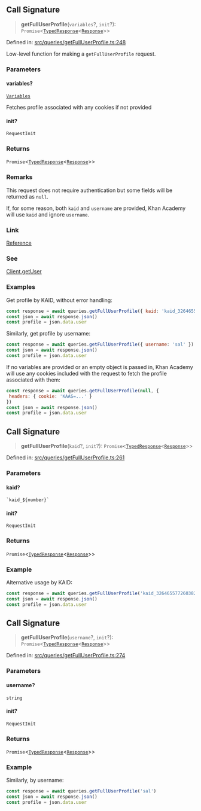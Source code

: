 ## Call Signature

> **getFullUserProfile**(`variables`?, `init`?): `Promise`\<[`TypedResponse`](api/interfaces%5CTypedResponse.md)\<[`Response`](api/namespaces%5Cqueries%5Cnamespaces%5CGetFullUserProfile%5Ctype-aliases%5CResponse.md)\>\>

Defined in: [src/queries/getFullUserProfile.ts:248](https://github.com/bhavjitChauhan/khan-api/blob/67d30ab4498111952301bcaddbef9a132bf75105/src/queries/getFullUserProfile.ts#L248)

Low-level function for making a `getFullUserProfile` request.

### Parameters

#### variables?

[`Variables`](api/namespaces%5Cqueries%5Cnamespaces%5CGetFullUserProfile%5Cinterfaces%5CVariables.md)

Fetches profile associated with any cookies if not provided

#### init?

`RequestInit`

### Returns

`Promise`\<[`TypedResponse`](api/interfaces%5CTypedResponse.md)\<[`Response`](api/namespaces%5Cqueries%5Cnamespaces%5CGetFullUserProfile%5Ctype-aliases%5CResponse.md)\>\>

### Remarks

This request does not require authentication but some fields will be returned
as `null`.

If, for some reason, both `kaid` and `username` are provided, Khan Academy
will use `kaid` and ignore `username`.

### Link

[Reference](https://khan-api.bhavjit.com/reference/view/19553924/2s8YzQUiXU#9ae4c690-be8a-4b57-acfc-07a4870a5ee3)

### See

[Client.getUser](api/classes%5CClient.md#getuser)

### Examples

Get profile by KAID, without error handling:
```js
const response = await queries.getFullUserProfile({ kaid: 'kaid_326465577260382527912172' })
const json = await response.json()
const profile = json.data.user
```

Similarly, get profile by username:
```js
const response = await queries.getFullUserProfile({ username: 'sal' })
const json = await response.json()
const profile = json.data.user
```

If no variables are provided or an empty object is passed in, Khan Academy
will use any cookies included with the request to fetch the profile
associated with them:
```js
const response = await queries.getFullUserProfile(null, {
 headers: { cookie: 'KAAS=...' }
})
const json = await response.json()
const profile = json.data.user
```

## Call Signature

> **getFullUserProfile**(`kaid`?, `init`?): `Promise`\<[`TypedResponse`](api/interfaces%5CTypedResponse.md)\<[`Response`](api/namespaces%5Cqueries%5Cnamespaces%5CGetFullUserProfile%5Ctype-aliases%5CResponse.md)\>\>

Defined in: [src/queries/getFullUserProfile.ts:261](https://github.com/bhavjitChauhan/khan-api/blob/67d30ab4498111952301bcaddbef9a132bf75105/src/queries/getFullUserProfile.ts#L261)

### Parameters

#### kaid?

`` `kaid_${number}` ``

#### init?

`RequestInit`

### Returns

`Promise`\<[`TypedResponse`](api/interfaces%5CTypedResponse.md)\<[`Response`](api/namespaces%5Cqueries%5Cnamespaces%5CGetFullUserProfile%5Ctype-aliases%5CResponse.md)\>\>

### Example

Alternative usage by KAID:
```js
const response = await queries.getFullUserProfile('kaid_326465577260382527912172')
const json = await response.json()
const profile = json.data.user
```

## Call Signature

> **getFullUserProfile**(`username`?, `init`?): `Promise`\<[`TypedResponse`](api/interfaces%5CTypedResponse.md)\<[`Response`](api/namespaces%5Cqueries%5Cnamespaces%5CGetFullUserProfile%5Ctype-aliases%5CResponse.md)\>\>

Defined in: [src/queries/getFullUserProfile.ts:274](https://github.com/bhavjitChauhan/khan-api/blob/67d30ab4498111952301bcaddbef9a132bf75105/src/queries/getFullUserProfile.ts#L274)

### Parameters

#### username?

`string`

#### init?

`RequestInit`

### Returns

`Promise`\<[`TypedResponse`](api/interfaces%5CTypedResponse.md)\<[`Response`](api/namespaces%5Cqueries%5Cnamespaces%5CGetFullUserProfile%5Ctype-aliases%5CResponse.md)\>\>

### Example

Similarly, by username:
```js
const response = await queries.getFullUserProfile('sal')
const json = await response.json()
const profile = json.data.user
```
